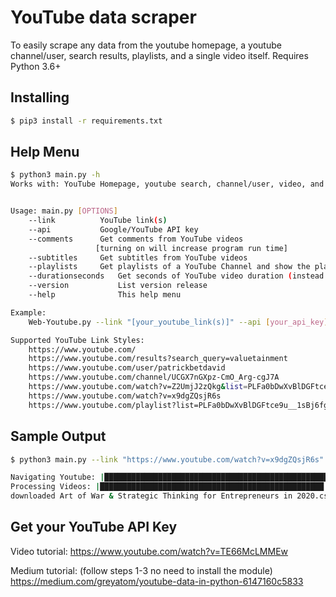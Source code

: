 # YouTube data scraper

To easily scrape any data from the youtube homepage, a youtube channel/user, search results, playlists, and a single video itself.
Requires Python 3.6+

## Installing
```bash
$ pip3 install -r requirements.txt
```

## Help Menu

```bash
$ python3 main.py -h
Works with: YouTube Homepage, youtube search, channel/user, video, and playlists


Usage: main.py [OPTIONS]
	--link		 	YouTube link(s)
	--api	 		Google/YouTube API key
	--comments		Get comments from YouTube videos
				   [turning on will increase program run time]
	--subtitles		Get subtitles from YouTube videos
	--playlists		Get playlists of a YouTube Channel and show the playlist(s) a video belongs to
	--durationseconds	Get seconds of YouTube video duration (instead of ISO 8601 duration)
	--version       	List version release
	--help          	This help menu

Example:
	Web-Youtube.py --link "[your_youtube_link(s)]" --api [your_api_key] --comments --subtitles --playlists --durationseconds

Supported YouTube Link Styles:
	https://www.youtube.com/
	https://www.youtube.com/results?search_query=valuetainment
	https://www.youtube.com/user/patrickbetdavid
	https://www.youtube.com/channel/UCGX7nGXpz-CmO_Arg-cgJ7A
	https://www.youtube.com/watch?v=Z2UmjJ2zQkg&list=PLFa0bDwXvBlDGFtce9u__1sBj6fgi21BE
	https://www.youtube.com/watch?v=x9dgZQsjR6s
	https://www.youtube.com/playlist?list=PLFa0bDwXvBlDGFtce9u__1sBj6fgi21BE
```


## Sample Output

```bash
$ python3 main.py --link "https://www.youtube.com/watch?v=x9dgZQsjR6s" --api 6d5f807e23db210bc254a28be2d6759a0f5f5d99 --comments

Navigating Youtube: |██████████████████████████████████████████████████| 100.0% 
Processing Videos: |██████████████████████████████████████████████████| 100.0% 
downloaded Art of War & Strategic Thinking for Entrepreneurs in 2020.csv
```


## Get your YouTube API Key

Video tutorial: https://www.youtube.com/watch?v=TE66McLMMEw

Medium tutorial: (follow steps 1-3 no need to install the module) https://medium.com/greyatom/youtube-data-in-python-6147160c5833
